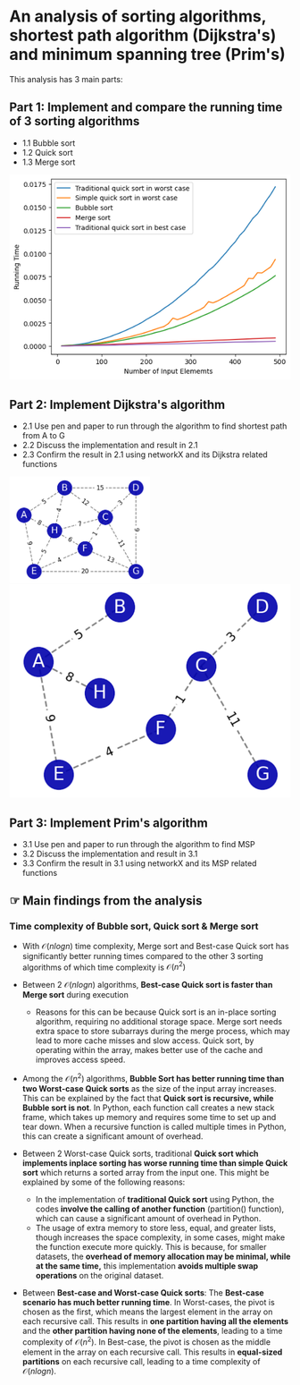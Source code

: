 # An analysis of sorting algorithms, shortest path algorithm (Dijkstra's) and minimum spanning tree (Prim's)

This analysis has 3 main parts:

## Part 1: Implement and compare the running time of 3 sorting algorithms
- 1.1 Bubble sort
- 1.2 Quick sort
- 1.3 Merge sort

<img src="findings.png">

## Part 2: Implement Dijkstra's algorithm
- 2.1 Use pen and paper to run through the algorithm to find shortest path from A to G
- 2.2 Discuss the implementation and result in 2.1
- 2.3 Confirm the result in 2.1 using networkX and its Dijkstra related functions

<img width=50% src="shortest-path-full-graph.png"> <img src="shortest-path.png">


## Part 3: Implement Prim's algorithm
- 3.1 Use pen and paper to run through the algorithm to find MSP
- 3.2 Discuss the implementation and result in 3.1
- 3.3 Confirm the result in 3.1 using networkX and its MSP related functions

## ☞ Main findings from the analysis

### Time complexity of Bubble sort, Quick sort & Merge sort

- With $\mathcal{O}(nlogn)$ time complexity, Merge sort and Best-case Quick sort has significantly better running times compared to the other 3 sorting algorithms of which time complexity is $\mathcal{O}(n^{2})$

- Between 2 $\mathcal{O}(nlogn)$ algorithms, **Best-case Quick sort is faster than Merge sort** during execution 
    - Reasons for this can be because Quick sort is an in-place sorting algorithm, requiring no additional storage space. Merge sort needs extra space to store subarrays during the merge process, which may lead to more cache misses and slow access. Quick sort, by operating within the array, makes better use of the cache and improves access speed.

- Among the $\mathcal{O}(n^{2})$ algorithms, **Bubble Sort has better running time than two Worst-case Quick sorts** as the size of the input array increases. This can be explained by the fact that **Quick sort is recursive, while Bubble sort is not**. In Python, each function call creates a new stack frame, which takes up memory and requires some time to set up and tear down. When a recursive function is called multiple times in Python, this can create a significant amount of overhead.


- Between 2 Worst-case Quick sorts, traditional **Quick sort which implements inplace sorting has worse running time than simple Quick sort** which returns a sorted array from the input one. This might be explained by some of the following reasons:
    - In the implementation of **traditional Quick sort** using Python, the codes **involve the calling of another function** (partition() function), which can cause a significant amount of overhead in Python. 
    - The usage of extra memory to store less, equal, and greater lists, though increases the space complexity, in some cases, might make the function execute more quickly. This is because, for smaller datasets, the **overhead of memory allocation may be minimal, while at the same time,** this implementation **avoids multiple swap operations** on the original dataset.
    

- Between **Best-case and Worst-case Quick sorts**: The **Best-case scenario has much better running time**. In Worst-cases, the pivot is chosen as the first, which means the largest element in the array on each recursive call. This results in **one partition having all the elements** and the **other partition having none of the elements**, leading to a time complexity of $\mathcal{O}(n^{2})$. In Best-case, the pivot is chosen as the middle element in the array on each recursive call. This results in **equal-sized partitions** on each recursive call, leading to a time complexity of $\mathcal{O}(nlogn)$.